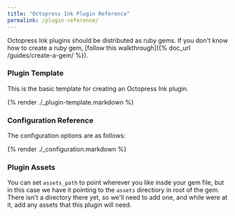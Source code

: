```yaml
---
title: "Octopress Ink Plugin Reference"
permalink: /plugin-reference/
---
```


Octopress Ink plugins should be distributed as ruby gems. If you don't know how to create a ruby gem, [follow this walkthrough]({% doc_url /guides/create-a-gem/ %}).

### Plugin Template

This is the basic template for creating an Octopress Ink plugin.

{% render ./_plugin-template.markdown %}

### Configuration Reference

The configuration options are as follows:

{% render ./_configuration.markdown %}

### Plugin Assets

You can set `assets_path` to point wherever you like insde your gem file, but in this case we have it pointing to the `assets` directiory in root of the gem. There isn't a directory there yet, so we'll need to add one, and while were at it, add any assets that this plugin will need.
